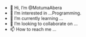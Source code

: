 - 👋 Hi, I’m @MotumaAbera
- 👀 I’m interested in ...Programming.
- 🌱 I’m currently learning ...
- 💞️ I’m looking to collaborate on ...
- 📫 How to reach me ...

<!---
MotumaAbera/MotumaAbera is a ✨ special ✨ repository because its `README.md` (this file) appears on your GitHub profile.
You can click the Preview link to take a look at your changes.
--->
